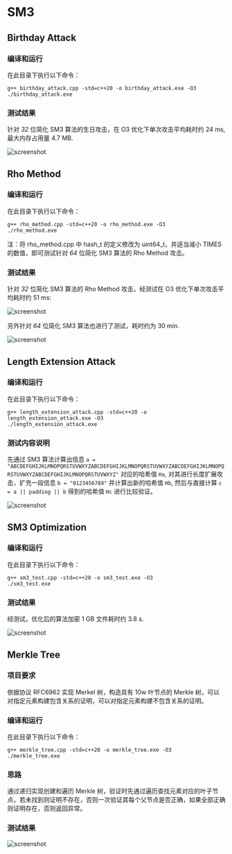 # SM3

## Birthday Attack

### 编译和运行

在此目录下执行以下命令：

```
g++ birthday_attack.cpp -std=c++20 -o birthday_attack.exe -O3
./birthday_attack.exe
```

### 测试结果

针对 *32* 位简化 SM3 算法的生日攻击，在 O3 优化下单次攻击平均耗时约 24 ms, 最大内存占用量 4.7 MB.

![screenshot](/SM3/screenshots/birthday_attack.png)

## Rho Method

### 编译和运行

在此目录下执行以下命令：

```
g++ rho_method.cpp -std=c++20 -o rho_method.exe -O3
./rho_method.exe
```

注：将 rho_method.cpp 中 hash_t 的定义修改为 uint64_t，并适当减小 TIMES 的数值，即可测试针对 *64* 位简化 SM3 算法的 Rho Method 攻击。

### 测试结果

针对 *32* 位简化 SM3 算法的 Rho Method 攻击，经测试在 O3 优化下单次攻击平均耗时约 51 ms:

![screenshot](/SM3/screenshots/rho_method.png)

另外针对 *64* 位简化 SM3 算法也进行了测试，耗时约为 30 min.

![screenshot](/SM3/screenshots/rho_method_64.png)

## Length Extension Attack

### 编译和运行

在此目录下执行以下命令：

```
g++ length_extension_attack.cpp -std=c++20 -o length_extension_attack.exe -O3
./length_extension_attack.exe
```

### 测试内容说明

先通过 SM3 算法计算出信息 `a = "ABCDEFGHIJKLMNOPQRSTUVWXYZABCDEFGHIJKLMNOPQRSTUVWXYZABCDEFGHIJKLMNOPQRSTUVWXYZABCDEFGHIJKLMNOPQRSTUVWXYZ"` 对应的哈希值 `Ha`, 对其进行长度扩展攻击，扩充一段信息 `b = "0123456789"` 并计算出新的哈希值 `Hb`, 然后与直接计算 `c = a || padding || b` 得到的哈希值 `Hc` 进行比较验证。

![screenshot](/SM3/screenshots/length_extension_attack.png)

## SM3 Optimization

### 编译和运行

在此目录下执行以下命令：

```
g++ sm3_test.cpp -std=c++20 -o sm3_test.exe -O3
./sm3_test.exe
```

### 测试结果

经测试，优化后的算法加密 1 GB 文件耗时约 3.8 s.

![screenshot](/SM3/screenshots/sm3_test.png)

## Merkle Tree

### 项目要求

依据协议 RFC6962 实现 Merkel 树，构造具有 10w 叶节点的 Merkle 树，可以对指定元素构建包含关系的证明，可以对指定元素构建不包含关系的证明。


### 编译和运行

在此目录下执行以下命令：

```
g++ merkle_tree.cpp -std=c++20 -o merkle_tree.exe -O3
./merkle_tree.exe
```

### 思路

通过递归实现创建和遍历 Merkle 树，验证时先通过遍历查找元素对应的叶子节点，若未找到则证明不存在，否则一次验证其每个父节点是否正确，如果全部正确则证明存在，否则返回异常。

### 测试结果

![screenshot](/SM3/screenshots/merkle_tree.png)
